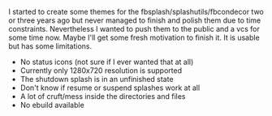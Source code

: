 I started to create some themes for the fbsplash/splashutils/fbcondecor two or three years ago but never managed to finish and polish them due to time constraints.
Nevertheless I wanted to push them to the public and a vcs for some time now. Maybe I'll get some fresh motivation to finish it.
It is usable but has some limitations.

- No status icons (not sure if I ever wanted that at all)
- Currently only 1280x720 resolution is supported
- The shutdown splash is in an unfinished state
- Don't know if resume or suspend splashes work at all
- A lot of cruft/mess inside the directories and files
- No ebuild available
